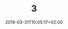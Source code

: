 ---
title: "3"
date: 2019-03-31T10:05:17+02:00
draft: false
layout: "3"
cookieSetting: "'3', '1', '14'"
---